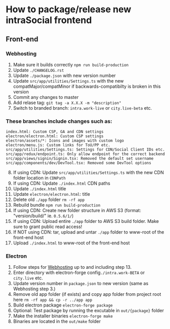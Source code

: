 # How to package/release new intraSocial frontend

## Front-end
### Webhosting

1. Make sure it builds correctly `npm run build-production`
2. Update `./CHANGELOG.rst`
3. Update `./package.json` with new version number
4. Update `src/app/utilities/Settings.ts` with the new compatMajor/compatMinor if backwards-compatibilty is broken in this version
5. Commit any changes to master
6. Add relase tag: `git tag -a X.X.X -m "description"`
7. Switch to branded branch: `intra.work-live` or `city.live-beta` etc.

### These branches include changes such as:
	index.html: Custom CSP, GA and CDN settings
	electron/electron.html: Custom CSP settings
	electron/assets/*: Icons and images with custom logo
	electron/menu.js: Custom links for ToU/PP etc.
	src/app/utilities/Settings.ts: Settings for CDN/Social Client IDs etc.
	src/app/redux/endpoint.ts: Only allow endpoint for the correct backend
	src/app/views/signin/Signin.tsx: Removed the default set username
	src/app/components/dev/DevTool.tsx: Removed some DevTool options

8. If using CDN: Update `src/app/utilities/Settings.ts` with the new CDN folder location in `CDNPath`
9. If using CDN: Update `./index.html` CDN paths
10. Update `./index.html` title
11. Update `electron/electron.html`: title
12. Delete old `./app` folder `rm -rf app`
13. Rebuild bundle `npm run build-production`
14. If using CDN: Create new folder structure in AWS S3 (format: "version/build/" ie. `0.5.6/1/`)
15. If using CDN: Upload entire `./app` folder to AWS S3 build folder. Make sure to grant public read access!
16. If NOT using CDN: tar, upload and untar `./app` folder to www-root of the front-end host
17. Upload `./index.html` to www-root of the front-end host


### Electron
1. Follow steps for [Webhosting](###Webhosting) up to and including step 13.
2. Enter directory with electron-forge config`./intra.work-BETA` or `city.live` etc.
3. Update version number in `package.json` to new version (same as Webhosting step 3.)
4. Remove old app folder (if exists) and copy app folder from project root here `rm -rf app && cp -r ../app app`
5. Build electron package `electron-forge package`
6. Optional: Test package by running the excutable in `out/{package}` folder
7. Make the installer binaries `electron-forge make`
8. Binaries are located in the `out/make` folder
